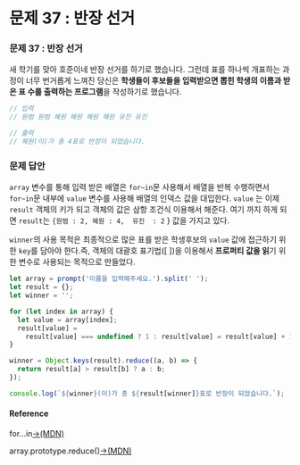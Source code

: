 # 문제 37 : 반장 선거

### 문제 37 : 반장 선거

새 학기를 맞아 호준이네 반장 선거를 하기로 했습니다. 그런데 표를 하나씩 개표하는 과정이 너무 번거롭게 느껴진 당신은 **학생들이 후보들을 입력받으면 뽑힌 학생의 이름과 받은 표 수를 출력하는 프로그램**을 작성하기로 했습니다.

```javascript
// 입력
// 원범 원범 혜원 혜원 혜원 혜원 유진 유진

// 출력
// 혜원(이)가 총 4표로 반장이 되었습니다.
```

### 문제 답안

`array` 변수를 통해 입력 받은 배열은 `for~in`문 사용해서 배열을 반복 수행하면서 `for~in`문 내부에 `value` 변수를 사용해 배열의 인덱스 값을 대입한다. `value` 는 이제  `result` 객체의 키가 되고 객체의 값은 삼항 조건식 이용해서 해준다. 여기 까지 하게 되면 `result`는 `{원범 : 2, 혜원 : 4,  유진  : 2` } 값을 가지고 있다.

`winner`의 사용 목적은 최종적으로 많은 표를 받은 학생후보의 `value` 값에 접근하기 위한 `key`를 담아야 한다.즉, 객체의 대괄호 표기법\(\[ \]\)을 이용해서 **프로퍼티 값을 읽**기 위한 변수로 사용되는 목적으로 만들었다. 

```javascript
let array = prompt('이름을 입력해주세요.').split(' ');
let result = {};
let winner = '';

for (let index in array) {
  let value = array[index]; 
  result[value] =
    result[value] === undefined ? 1 : result[value] = result[value] + 1;
}

winner = Object.keys(result).reduce((a, b) => {
  return result[a] > result[b] ? a : b;
});

console.log(`${winner}(이)가 총 ${result[winner]}표로 반장이 되었습니다.`);

```



#### Reference

for...in[→\(MDN\)](https://developer.mozilla.org/ko/docs/Web/JavaScript/Reference/Statements/for...in)

array.prototype.reduce\(\)[→\(MDN\)](https://developer.mozilla.org/ko/docs/Web/JavaScript/Reference/Global_Objects/Array/Reduce)

